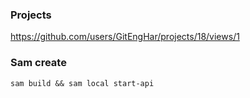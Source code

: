 ### Projects
https://github.com/users/GitEngHar/projects/18/views/1

### Sam create

```shell
sam build && sam local start-api
```